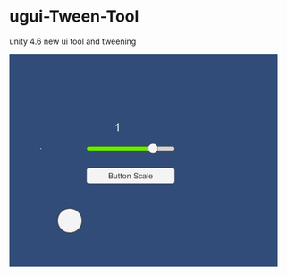 # ugui-Tween-Tool
unity 4.6 new ui tool and tweening

![](https://github.com/tomtc123/GitHub-Resources/blob/master/ugui-Tween-Tool/demo.gif)
